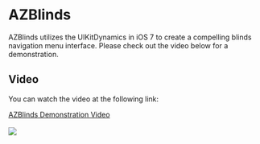 <h1>AZBlinds</h1>

<p>
AZBlinds utilizes the UIKitDynamics in iOS 7 to create a compelling blinds navigation menu interface. Please check out the video below for a demonstration.
</p>

<h2>Video</h2>
You can watch the video at the following link: 

<a href="http://www.youtube.com/watch?v=9wJfBpOEIPk">AZBlinds Demonstration Video </a>
<br>
<br>
<img src="http://www.highoncoding.com/articleimages/AZBlinds.png"></img>
